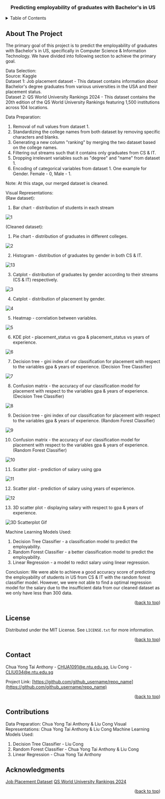 <!-- Improved compatibility of back to top link: See: https://github.com/othneildrew/Best-README-Template/pull/73 -->
<a name="readme-top"></a>

<h3 align="center">Predicting employability of graduates with Bachelor's in US</h3>

<!-- TABLE OF CONTENTS -->
<details>
  <summary>Table of Contents</summary>
  <ol>
    <li>
      <a href="#about-the-project">About The Project</a>
    </li>
    <li><a href="#license">License</a></li>
    <li><a href="#contact">Contact</a></li>
    <li><a href="#acknowledgments">Acknowledgments</a></li>
  </ol>
</details>



<!-- ABOUT THE PROJECT -->
## About The Project
The primary goal of this project is to predict the employability of graduates with Bachelor's in US, specifically in Computer Science & Information Technology. We have divided into following section to achieve the primary goal. 

Data Selection:
<br>
Source: Kaggle
<br>
Dataset 1: Job placement dataset - This dataset contains information about Bachelor's degree graduates from various universities in the USA and their placement status. 
<br>
Dataset 2: QS World University Rankings 2024 - This dataset contains the 20th edition of the QS World University Rankings featuring 1,500 institutions across 104 locations.

Data Preparation:
1) Removal of null values from dataset 1.
2) Standardizing the college names from both dataset by removing specific characters and blanks.
3) Generating a new column "ranking" by merging the two dataset based on the college names.
4) Filtering out streams such that it contains only graduates from CS & IT.
5) Dropping irrelevant variables such as "degree" and "name" from dataset 1.
6) Encoding of categorical variables from dataset 1. One example for Gender. Female - 0, Male - 1.

Note:
At this stage, our merged dataset is cleaned.

Visual Representations:
<br>
(Raw dataset):
1) Bar chart - distribution of students in each stream

![1](https://github.com/liuconggg/FCS4_Team-5-/assets/128717856/07f38486-8e0f-4c9b-9108-6e988805d5cd)


(Cleaned dataset):
1) Pie chart - distribution of graduates in different colleges.

![2](https://github.com/liuconggg/FCS4_Team-5-/assets/128717856/6a87ff0d-b9f3-4415-a8fe-0f1b0d21fe26)

2) Histogram - distribution of graduates by gender in both CS & IT.

![13](https://github.com/liuconggg/FCS4_Team-5-/assets/128717856/6321d7f5-8f71-4e8a-9233-31d63865b37b)

3) Catplot - distribution of graduates by gender according to their streams (CS & IT) respectively.

![3](https://github.com/liuconggg/FCS4_Team-5-/assets/128717856/24422810-730f-47ed-b187-6342f834dd4c)

4) Catplot - distribution of placement by gender.

![4](https://github.com/liuconggg/FCS4_Team-5-/assets/128717856/90c79852-d86a-4301-997c-d82dca097b04)

5) Heatmap - correlation between variables.

![5](https://github.com/liuconggg/FCS4_Team-5-/assets/128717856/11d83e03-6ffa-4c8a-8c89-f5a97ce4f594)

6) KDE plot - placement_status vs gpa & placement_status vs years of experience.

![6](https://github.com/liuconggg/FCS4_Team-5-/assets/128717856/3b20be9f-1b48-4da8-9264-115b44a2bc95)

7) Decision tree - gini index of our classification for placement with respect to the variables gpa & years of experience. (Decision Tree Classifier)

![7](https://github.com/liuconggg/FCS4_Team-5-/assets/128717856/55147a37-105f-4444-88ac-6b3f2cd0a528)

8) Confusion matrix - the accuracy of our classification model for placement with respect to the variables gpa & years of experience. (Decision Tree Classifier)

![8](https://github.com/liuconggg/FCS4_Team-5-/assets/128717856/6036cf3a-738e-4b0b-ae20-6bcc59faca0a)

9) Decision tree - gini index of our classification for placement with respect to the variables gpa & years of experience. (Random Forest Classifier)

![9](https://github.com/liuconggg/FCS4_Team-5-/assets/128717856/16208b9e-367b-44fc-8d64-9a819e928569)

10) Confusion matrix - the accuracy of our classification model for placement with respect to the variables gpa & years of experience. (Random Forest Classifier)

![10](https://github.com/liuconggg/FCS4_Team-5-/assets/128717856/7b896df6-3a34-4de4-aa7c-50c04eeb58c0)

11) Scatter plot - prediction of salary using gpa

![11](https://github.com/liuconggg/FCS4_Team-5-/assets/128717856/43cd3ec2-8c26-456a-929a-27393ba3cc1d)

12) Scatter plot - prediction of salary using years of experience.

![12](https://github.com/liuconggg/FCS4_Team-5-/assets/128717856/cd4480bf-cbbe-4444-a9b8-a6530af87344)

13) 3D scatter plot - displaying salary with respect to gpa & years of experience.

![3D Scatterplot Gif](https://github.com/liuconggg/FCS4_Team-5-/assets/128717856/8028451c-f3cc-4940-8cf6-bcfc79b06343)


Machine Learning Models Used:
1) Decision Tree Classifier - a classification model to predict the employability.
2) Random Forest Classifier - a better classification model to predict the employability.
3) Linear Regression - a model to redict salary using linear regression.

Conclusion: 
We were able to achieve a good accuracy score of predicting the employability of students in US from CS & IT with the random forest classifier model. 
However, we were not able to find a optimal regression model for the salary due to the insufficient data from our cleaned dataset as we only have less than 300 data.

<p align="right">(<a href="#readme-top">back to top</a>)</p>

<!-- LICENSE -->
## License

Distributed under the MIT License. See `LICENSE.txt` for more information.

<p align="right">(<a href="#readme-top">back to top</a>)</p>



<!-- CONTACT -->
## Contact

Chua Yong Tai Anthony - CHUA1091@e.ntu.edu.sg, 
Liu Cong - CLIU034@e.ntu.edu.sg

Project Link: [https://github.com/github_username/repo_name](https://github.com/github_username/repo_name)

<p align="right">(<a href="#readme-top">back to top</a>)</p>

## Contributions
Data Preparation: Chua Yong Tai Anthony & Liu Cong
Visual Representations: Chua Yong Tai Anthony & Liu Cong
Machine Learning Models Used:
1) Decision Tree Classifier - Liu Cong
2) Random Forest Classifier - Chua Yong Tai Anthony & Liu Cong
3) Linear Regression - Chua Yong Tai Anthony

<!-- ACKNOWLEDGMENTS -->
## Acknowledgments

[Job Placement Dataset]
[QS World University Rankings 2024]

<p align="right">(<a href="#readme-top">back to top</a>)</p>

<!-- MARKDOWN LINKS & IMAGES -->
[Job Placement Dataset]: https://www.kaggle.com/datasets/mahad049/job-placement-dataset/data
[QS World University Rankings 2024]: https://www.kaggle.com/datasets/joebeachcapital/qs-world-university-rankings-2024
